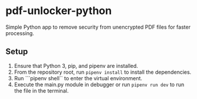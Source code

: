 # pdf-unlocker-python
Simple Python app to remove security from unencrypted PDF files for faster processing.

## Setup

1. Ensure that Python 3, pip, and pipenv are installed.
1. From the repository root, run ```pipenv install``` to install the dependencies.
1. Run ```pipenv shell`` to enter the virtual environment.
1. Execute the main.py module in debugger or run ```pipenv run dev``` to run the file in the terminal.
